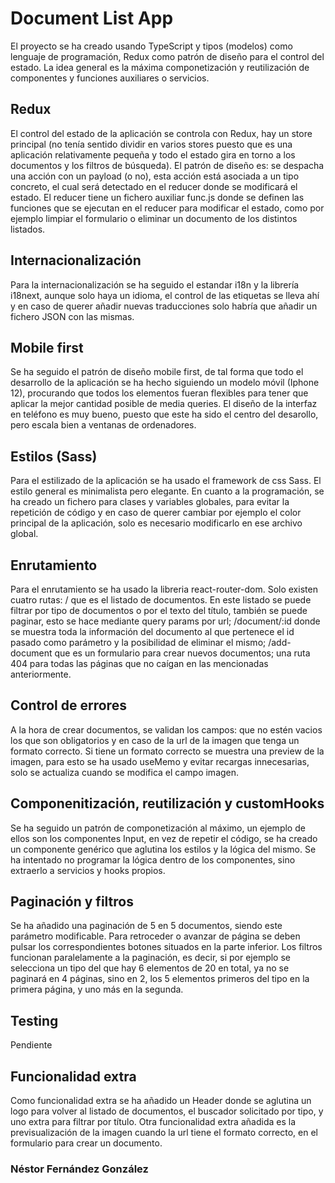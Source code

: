 # Document List App

El proyecto se ha creado usando TypeScript y tipos (modelos) como lenguaje de programación, Redux como patrón de diseño para el control del estado. La idea general es la máxima componetización y reutilización de componentes y funciones auxiliares o servicios.

## Redux

El control del estado de la aplicación se controla con Redux, hay un store principal (no tenía sentido dividir en varios stores puesto que es una aplicación relativamente pequeña y todo el estado gira en torno a los documentos y los filtros de búsqueda). El patrón de diseño es: se despacha una acción con un payload (o no), esta acción está asociada a un tipo concreto, el cual será detectado en el reducer donde se modificará el estado. El reducer tiene un fichero auxiliar func.js donde se definen las funciones que se ejecutan en el reducer para modificar el estado, como por ejemplo limpiar el formulario o eliminar un documento de los distintos listados.

## Internacionalización

Para la internacionalización se ha seguido el estandar i18n y la librería i18next, aunque solo haya un idioma, el control de las etiquetas se lleva ahí y en caso de querer añadir nuevas traducciones solo habría que añadir un fichero JSON con las mismas.

## Mobile first

Se ha seguido el patrón de diseño mobile first, de tal forma que todo el desarrollo de la aplicación se ha hecho siguiendo un modelo móvil (Iphone 12), procurando que todos los elementos fueran flexibles para tener que aplicar la mejor cantidad posible de media queries. El diseño de la interfaz en teléfono es muy bueno, puesto que este ha sido el centro del desarollo, pero escala bien a ventanas de ordenadores.

## Estilos (Sass)

Para el estilizado de la aplicación se ha usado el framework de css Sass. El estilo general es minimalista pero elegante. En cuanto a la programación, se ha creado un fichero para clases y variables globales, para evitar la repetición de código y en caso de querer cambiar por ejemplo el color principal de la aplicación, solo es necesario modificarlo en ese archivo global.

## Enrutamiento

Para el enrutamiento se ha usado la libreria react-router-dom. Solo existen cuatro rutas: / que es el listado de documentos. En este listado se puede filtrar por tipo de documentos o por el texto del título, también se puede paginar, esto se hace mediante query params por url; /document/:id donde se muestra toda la información del documento al que pertenece el id pasado como parámetro y la posibilidad de eliminar el mismo; /add-document que es un formulario para crear nuevos documentos; una ruta 404 para todas las páginas que no caígan en las mencionadas anteriormente.

## Control de errores

A la hora de crear documentos, se validan los campos: que no estén vacios los que son obligatorios y en caso de la url de la imagen que tenga un formato correcto. Si tiene un formato correcto se muestra una preview de la imagen, para esto se ha usado useMemo y evitar recargas innecesarias, solo se actualiza cuando se modifica el campo imagen.

## Componenitización, reutilización y customHooks

Se ha seguido un patrón de componetización al máximo, un ejemplo de ellos son los componentes Input, en vez de repetir el código, se ha creado un componente genérico que aglutina los estilos y la lógica del mismo. Se ha intentado no programar la lógica dentro de los componentes, sino extraerlo a servicios y hooks propios.

## Paginación y filtros

Se ha añadido una paginación de 5 en 5 documentos, siendo este parámetro modificable. Para retroceder o avanzar de página se deben pulsar los correspondientes botones situados en la parte inferior. Los filtros funcionan paralelamente a la paginación, es decir, si por ejemplo se selecciona un tipo del que hay 6 elementos de 20 en total, ya no se paginará en 4 páginas, sino en 2, los 5 elementos primeros del tipo en la primera página, y uno más en la segunda.

## Testing

Pendiente

## Funcionalidad extra

Como funcionalidad extra se ha añadido un Header donde se aglutina un logo para volver al listado de documentos, el buscador solicitado por tipo, y uno extra para filtrar por título. Otra funcionalidad extra añadida es la previsualización de la imagen cuando la url tiene el formato correcto, en el formulario para crear un documento.

### Néstor Fernández González
